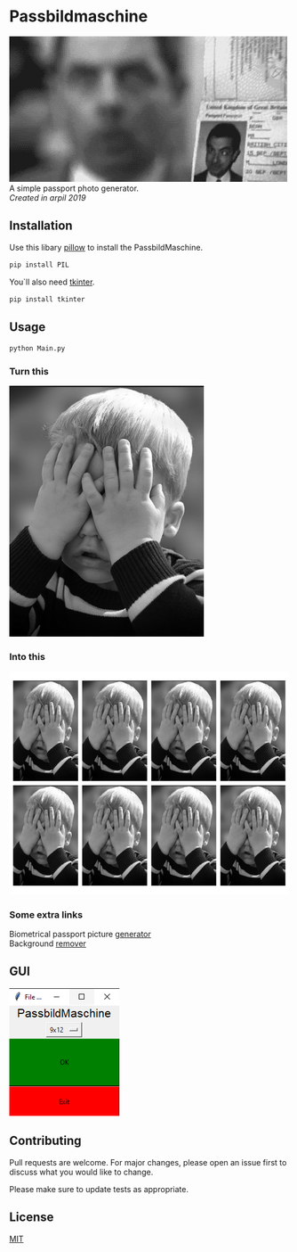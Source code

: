 # Passbildmaschine
![](https://github.com/Domepo/PassbildMaschine/blob/master/img/giphy.gif)<br>
A simple passport photo generator.<br>
*Created in arpil 2019*<br>

## Installation

Use this libary [pillow](https://pillow.readthedocs.io/en/stable/) to install the PassbildMaschine.

```bash
pip install PIL
```
You`ll also need [tkinter](https://docs.python.org/3/library/tkinter.html).
```bash
pip install tkinter
```
## Usage

```python
python Main.py
```
### Turn this
<img src="https://github.com/Domepo/PassbildMaschine/blob/master/img/symbole.jpg" alt="https://pixabay.com/de/photos/portrait-kind-h%C3%A4nde-verstecken-317041/" width="350" height="450"><br>
### Into this
<img src="https://github.com/Domepo/PassbildMaschine/blob/master/img/8photos.png" alt="https://pixabay.com/de/photos/portrait-kind-h%C3%A4nde-verstecken-317041/" width="600" height="400"><br>
### Some extra links
Biometrical passport picture [generator](https://www.persofoto.de/de)<br>
Background [remover](https://www.remove.bg/)
## GUI

![](https://github.com/Domepo/PassbildMaschine/blob/master/img/tkinter.PNG)
## Contributing
Pull requests are welcome. For major changes, please open an issue first to discuss what you would like to change.

Please make sure to update tests as appropriate.

## License
[MIT](https://choosealicense.com/licenses/mit/)

